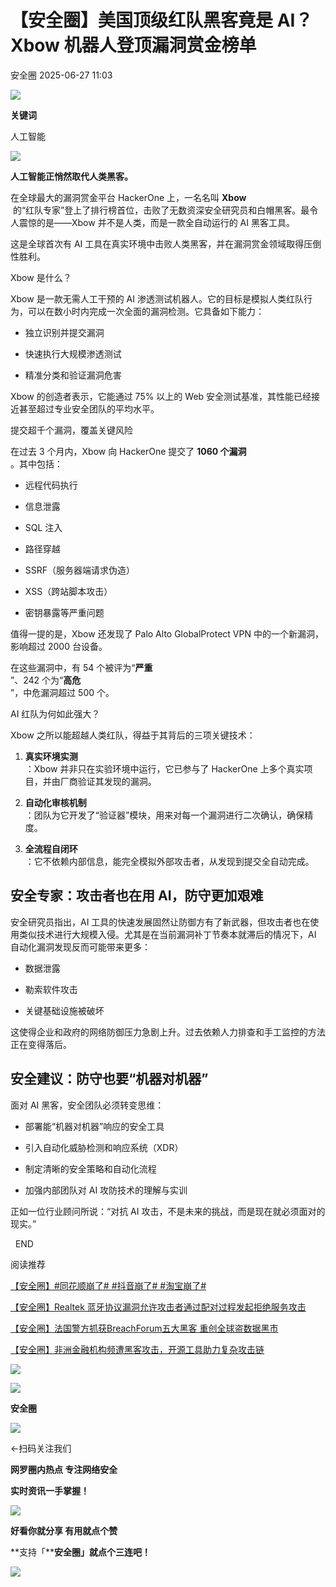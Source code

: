#  【安全圈】美国顶级红队黑客竟是 AI？Xbow 机器人登顶漏洞赏金榜单  
 安全圈   2025-06-27 11:03  
  
![](https://mmbiz.qpic.cn/sz_mmbiz_png/aBHpjnrGylgOvEXHviaXu1fO2nLov9bZ055v7s8F6w1DD1I0bx2h3zaOx0Mibd5CngBwwj2nTeEbupw7xpBsx27Q/640?wx_fmt=other&from=appmsg&tp=webp&wxfrom=5&wx_lazy=1&wx_co=1 "")  
  
  
**关键词**  
  
  
  
人工智能  
  
  
![](https://mmbiz.qpic.cn/sz_mmbiz_png/aBHpjnrGylgYHdZ9LFbmuOoakIticXOEnIaBIfkl2MnoRZKz2K10MEs0icomwatBWFuOP6icgb8klEEwqZGcAyhCg/640?wx_fmt=png&from=appmsg "")  
  
**人工智能正悄然取代人类黑客。**  
  
  
在全球最大的漏洞赏金平台 HackerOne 上，一名名叫 **Xbow**  
 的“红队专家”登上了排行榜首位，击败了无数资深安全研究员和白帽黑客。最令人震惊的是——Xbow 并不是人类，而是一款全自动运行的 AI 黑客工具。  
  
这是全球首次有 AI 工具在真实环境中击败人类黑客，并在漏洞赏金领域取得压倒性胜利。  
  
  
Xbow 是什么？  
  
  
Xbow 是一款无需人工干预的 AI 渗透测试机器人。它的目标是模拟人类红队行为，可以在数小时内完成一次全面的漏洞检测。它具备如下能力：  
- 独立识别并提交漏洞  
  
- 快速执行大规模渗透测试  
  
- 精准分类和验证漏洞危害  
  
Xbow 的创造者表示，它能通过 75% 以上的 Web 安全测试基准，其性能已经接近甚至超过专业安全团队的平均水平。  
  
  
提交超千个漏洞，覆盖关键风险  
  
  
在过去 3 个月内，Xbow 向 HackerOne 提交了 **1060 个漏洞**  
。其中包括：  
- 远程代码执行  
  
- 信息泄露  
  
- SQL 注入  
  
- 路径穿越  
  
- SSRF（服务器端请求伪造）  
  
- XSS（跨站脚本攻击）  
  
- 密钥暴露等严重问题  
  
值得一提的是，Xbow 还发现了 Palo Alto GlobalProtect VPN 中的一个新漏洞，影响超过 2000 台设备。  
  
  
在这些漏洞中，有 54 个被评为“**严重**  
”、242 个为“**高危**  
”，中危漏洞超过 500 个。  
  
  
AI 红队为何如此强大？  
  
  
Xbow 之所以能超越人类红队，得益于其背后的三项关键技术：  
1. **真实环境实测**  
：Xbow 并非只在实验环境中运行，它已参与了 HackerOne 上多个真实项目，并由厂商验证其发现的漏洞。  
  
1. **自动化审核机制**  
：团队为它开发了“验证器”模块，用来对每一个漏洞进行二次确认，确保精度。  
  
1. **全流程自闭环**  
：它不依赖内部信息，能完全模拟外部攻击者，从发现到提交全自动完成。  
  
##   
## 安全专家：攻击者也在用 AI，防守更加艰难  
  
  
安全研究员指出，AI 工具的快速发展固然让防御方有了新武器，但攻击者也在使用类似技术进行大规模入侵。尤其是在当前漏洞补丁节奏本就滞后的情况下，AI 自动化漏洞发现反而可能带来更多：  
- 数据泄露  
  
- 勒索软件攻击  
  
- 关键基础设施被破坏  
  
这使得企业和政府的网络防御压力急剧上升。过去依赖人力排查和手工监控的方法正在变得落后。  
##   
## 安全建议：防守也要“机器对机器”  
  
  
面对 AI 黑客，安全团队必须转变思维：  
- 部署能“机器对机器”响应的安全工具  
  
- 引入自动化威胁检测和响应系统（XDR）  
  
- 制定清晰的安全策略和自动化流程  
  
- 加强内部团队对 AI 攻防技术的理解与实训  
  
正如一位行业顾问所说：“对抗 AI 攻击，不是未来的挑战，而是现在就必须面对的现实。”  
  
  
  END    
  
  
阅读推荐  
  
  
[【安全圈】#同花顺崩了# #抖音崩了# #淘宝崩了#](https://mp.weixin.qq.com/s?__biz=MzIzMzE4NDU1OQ==&mid=2652070375&idx=1&sn=bb451215e72b8cc144f92d93d7b181d7&scene=21#wechat_redirect)  
  
  
  
[【安全圈】Realtek 蓝牙协议漏洞允许攻击者通过配对过程发起拒绝服务攻击](https://mp.weixin.qq.com/s?__biz=MzIzMzE4NDU1OQ==&mid=2652070375&idx=2&sn=43a610075b530001df1d12c917a221e3&scene=21#wechat_redirect)  
  
  
  
[【安全圈】法国警方抓获BreachForum五大黑客 重创全球盗数据黑市](https://mp.weixin.qq.com/s?__biz=MzIzMzE4NDU1OQ==&mid=2652070375&idx=3&sn=8a03d7051ef444718969030e62d030a1&scene=21#wechat_redirect)  
  
  
  
[【安全圈】非洲金融机构频遭黑客攻击，开源工具助力复杂攻击链](https://mp.weixin.qq.com/s?__biz=MzIzMzE4NDU1OQ==&mid=2652070375&idx=4&sn=974c75a2de2dc4972f320d62bf576a4f&scene=21#wechat_redirect)  
  
  
  
  
![](https://mmbiz.qpic.cn/mmbiz_gif/aBHpjnrGylgeVsVlL5y1RPJfUdozNyCEft6M27yliapIdNjlcdMaZ4UR4XxnQprGlCg8NH2Hz5Oib5aPIOiaqUicDQ/640?wx_fmt=gif "")  
  
  
  
![](https://mmbiz.qpic.cn/mmbiz_png/aBHpjnrGylgeVsVlL5y1RPJfUdozNyCEDQIyPYpjfp0XDaaKjeaU6YdFae1iagIvFmFb4djeiahnUy2jBnxkMbaw/640?wx_fmt=png "")  
  
**安全圈**  
  
![](https://mmbiz.qpic.cn/mmbiz_gif/aBHpjnrGylgeVsVlL5y1RPJfUdozNyCEft6M27yliapIdNjlcdMaZ4UR4XxnQprGlCg8NH2Hz5Oib5aPIOiaqUicDQ/640?wx_fmt=gif "")  
  
  
←扫码关注我们  
  
**网罗圈内热点 专注网络安全**  
  
**实时资讯一手掌握！**  
  
  
![](https://mmbiz.qpic.cn/mmbiz_gif/aBHpjnrGylgeVsVlL5y1RPJfUdozNyCE3vpzhuku5s1qibibQjHnY68iciaIGB4zYw1Zbl05GQ3H4hadeLdBpQ9wEA/640?wx_fmt=gif "")  
  
**好看你就分享 有用就点个赞**  
  
**支持「****安全圈」就点个三连吧！**  
  
![](https://mmbiz.qpic.cn/mmbiz_gif/aBHpjnrGylgeVsVlL5y1RPJfUdozNyCE3vpzhuku5s1qibibQjHnY68iciaIGB4zYw1Zbl05GQ3H4hadeLdBpQ9wEA/640?wx_fmt=gif "")  
  
  
